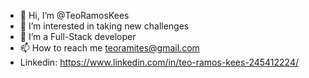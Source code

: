 - 👋 Hi, I’m @TeoRamosKees
- 👀 I’m interested in taking new challenges
- 🌱 I’m a Full-Stack developer
- 📫 How to reach me teoramites@gmail.com
- Linkedin: https://www.linkedin.com/in/teo-ramos-kees-245412224/

<!---
TeoRamosKees/TeoRamosKees is a ✨ special ✨ repository because its `README.md` (this file) appears on your GitHub profile.
You can click the Preview link to take a look at your changes.
--->

